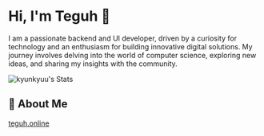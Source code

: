 # Hi, I'm Teguh 👋

I am a passionate backend and UI developer, driven by a curiosity for technology and an enthusiasm for building innovative digital solutions. My journey involves delving into the world of computer science, exploring new ideas, and sharing my insights with the community.

![kyunkyuu's Stats](https://github-readme-stats.vercel.app/api?username=kyunkyuu&theme=vue-dark&show_icons=true&hide_border=true&count_private=true)

## 🚀 About Me
[teguh.online](https://teguh.online)
